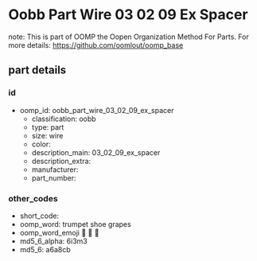 # Oobb Part Wire 03 02 09 Ex Spacer  

note: This is part of OOMP the Oopen Organization Method For Parts. For more details: https://github.com/oomlout/oomp_base

##  part details





### id
* oomp_id: oobb_part_wire_03_02_09_ex_spacer
  * classification: oobb
  * type: part
  * size: wire
  * color: 
  * description_main: 03_02_09_ex_spacer
  * description_extra: 
  * manufacturer: 
  * part_number: 

### other_codes
* short_code: 
* oomp_word: trumpet shoe grapes
* oomp_word_emoji :trumpet: :shoe: :grapes:
* md5_6_alpha: 6i3m3
* md5_6: a6a8cb